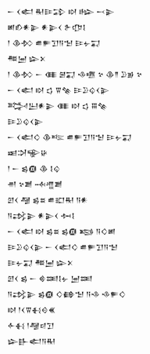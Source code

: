 <div class='block'>
<div class='line'>𒀸 𒌋𒅗 𒊑𒄿𒁉 𒊭 𒈗 𒁁𒉌</div>
<div class='line'>𒅖𒁓𒀭𒉌 𒀭𒉌𒌋 𒉿𒂡𒋙</div>
<div class='line'>𒁹 𒆠𒁴 𒌑𒊓𒋛𒀀𒈠 𒄿𒉡𒍑</div>
<div class='line'>𒍣𒅁 𒇽𒉽</div>
<div class='line'>𒁹 𒆠𒁴 𒀸 𒈪 𒇧𒍑 𒈾𒍠 𒆳 𒆠𒈫 𒊒𒂊 𒆳</div>
<div class='line'>𒀸 𒌋𒅗 𒊭 𒌓 𒐊𒆚 𒄿𒊒𒌒𒌋𒉌</div>
<div class='line'>𒅋𒌨𒀭𒉌 𒈪 𒊭 𒌓 𒐋𒆚</div>
<div class='line'>𒄿𒊒𒌒𒌋𒉌</div>
<div class='line'>𒀸 𒌋𒅗𒄭 𒆠𒌈 𒌑𒊓𒋛𒀀𒈠 𒄿𒉡𒍑</div>
<div class='line'>𒀜𒋫𒊍𒄩</div>
<div class='line'>𒁹 𒀸 𒌗𒁈 𒆠 𒋙𒌒</div>
<div class='line'>𒉣 𒆳𒋢 𒁄𒆑𒋢</div>
<div class='line'>𒇻𒌋 𒆷 𒌗𒊺 𒌑𒊬𒊑 𒀀𒀭</div>
<div class='line'>𒀀𒃶𒉌 𒀭𒉌𒌋 𒁔𒋙</div>
<div class='line'>𒀸 𒌋𒅗 𒊭 𒌗𒊺 𒌗𒁈 𒂕 𒀀𒄭𒅖</div>
<div class='line'>𒄿𒊒𒌒𒌋𒉌 𒀸 𒌋𒅗𒄭 𒌑𒊓𒋛𒀀𒈠</div>
<div class='line'>𒄿𒉡𒍑 𒍣𒅁 𒇽𒉽</div>
<div class='line'>𒇻𒌋 𒌗 𒀸 𒄵𒌅𒋙𒉡 𒅁𒌅</div>
<div class='line'>𒀀𒃶𒉌 𒌗𒁈 𒄭𒂵𒈠 𒀀𒈾 𒈾𒊓𒄭</div>
<div class='line'>𒊭 𒁹𒌋𒐊𒈬𒄰𒌍</div>
<div class='line'>𒅆𒈬 𒁹𒆷𒁀𒋛</div>
<div class='line'>𒇽𒃲𒅗𒀀𒊑</div>
</div>